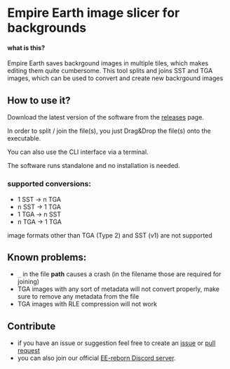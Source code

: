 # Empire Earth image slicer for backgrounds

#### what is this?
Empire Earth saves backrgound images in multiple tiles, which makes editing them quite cumbersome.
This tool splits and joins SST and TGA images, which can be used to convert and create new backrgound images

## How to use it?

Download the latest version of the software from the [releases](https://github.com/EE-modders/SST-image_slicer/releases) page.

In order to split / join the file(s), you just Drag&Drop the file(s) onto the executable.

You can also use the CLI interface via a terminal.

The software runs standalone and no installation is needed. 

### supported conversions:
- 1 SST -> n TGA
- n SST -> 1 TGA
- 1 TGA -> n SST
- n TGA -> 1 TGA

image formats other than TGA (Type 2) and SST (v1) are not supported

## Known problems:
- `_` in the file **path** causes a crash (in the filename those are required for joining)
- TGA images with any sort of metadata will not convert properly, make sure to remove any metadata from the file
- TGA images with RLE compression will not work

## Contribute
- if you have an issue or suggestion feel free to create an [issue](https://github.com/EE-modders/SST-image_slicer/issues) or [pull request](https://github.com/EE-modders/SST-image_slicer/pulls) 
- you can also join our official [EE-reborn Discord server](https://discord.gg/BjUXbFB).
